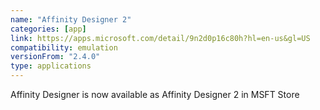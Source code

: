 ```yaml
---
name: "Affinity Designer 2"
categories: [app]
link: https://apps.microsoft.com/detail/9n2d0p16c80h?hl=en-us&gl=US
compatibility: emulation
versionFrom: "2.4.0"
type: applications
---
```


Affinity Designer is now available as Affinity Designer 2 in MSFT Store
